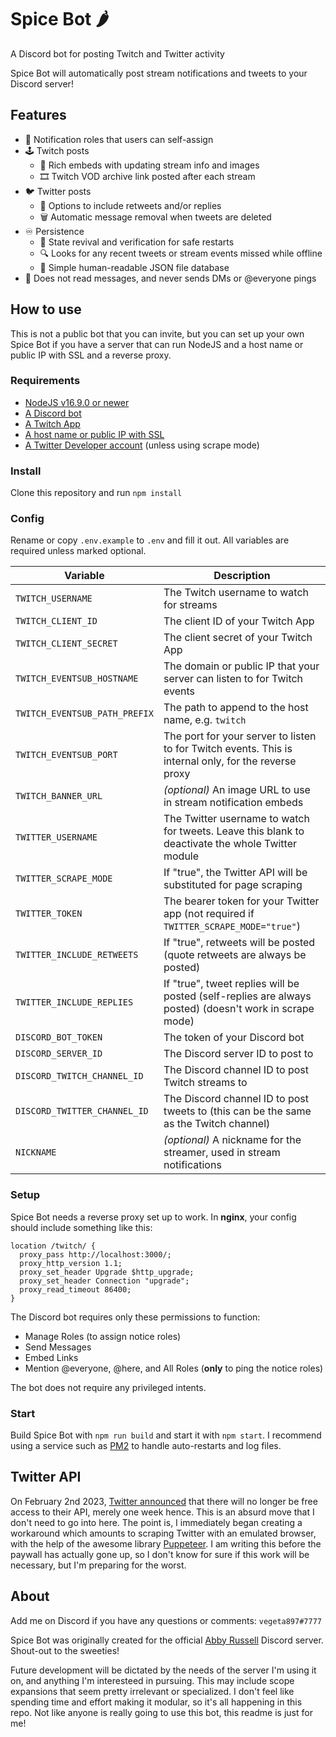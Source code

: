 # Spice Bot 🌶️

A Discord bot for posting Twitch and Twitter activity

Spice Bot will automatically post stream notifications and tweets to your Discord server!

## Features

- 🔔 Notification roles that users can self-assign
- 🕹️ Twitch posts
  - 📰 Rich embeds with updating stream info and images
  - 🎞️ Twitch VOD archive link posted after each stream
- 🐦 Twitter posts
  - 💬 Options to include retweets and/or replies
  - 🗑️ Automatic message removal when tweets are deleted
- ♾️ Persistence
  - 🔄 State revival and verification for safe restarts
  - 🔍 Looks for any recent tweets or stream events missed while offline
  - 📝 Simple human-readable JSON file database
- 🙈 Does not read messages, and never sends DMs or @everyone pings

## How to use

This is not a public bot that you can invite, but you can set up your own Spice Bot if you have a server that can run NodeJS and a host name or public IP with SSL and a reverse proxy.

### Requirements

- [NodeJS v16.9.0 or newer](https://nodejs.org/)
- [A Discord bot](https://discordjs.guide/preparations/setting-up-a-bot-application.html)
- [A Twitch App](https://dev.twitch.tv/console/apps/create)
- [A host name or public IP with SSL](https://twurple.js.org/docs/getting-data/eventsub/listener-setup.html)
- [A Twitter Developer account](https://developer.twitter.com/en/apply-for-access) (unless using scrape mode)

### Install

Clone this repository and run `npm install`

### Config

Rename or copy `.env.example` to `.env` and fill it out. All variables are required unless marked optional.

| Variable                      | Description                                                                                            |
| ----------------------------- | ------------------------------------------------------------------------------------------------------ |
| `TWITCH_USERNAME`             | The Twitch username to watch for streams                                                               |
| `TWITCH_CLIENT_ID`            | The client ID of your Twitch App                                                                       |
| `TWITCH_CLIENT_SECRET`        | The client secret of your Twitch App                                                                   |
| `TWITCH_EVENTSUB_HOSTNAME`    | The domain or public IP that your server can listen to for Twitch events                               |
| `TWITCH_EVENTSUB_PATH_PREFIX` | The path to append to the host name, e.g. `twitch`                                                     |
| `TWITCH_EVENTSUB_PORT`        | The port for your server to listen to for Twitch events. This is internal only, for the reverse proxy  |
| `TWITCH_BANNER_URL`           | _(optional)_ An image URL to use in stream notification embeds                                         |
| `TWITTER_USERNAME`            | The Twitter username to watch for tweets. Leave this blank to deactivate the whole Twitter module      |
| `TWITTER_SCRAPE_MODE`         | If "true", the Twitter API will be substituted for page scraping                                       |
| `TWITTER_TOKEN`               | The bearer token for your Twitter app (not required if `TWITTER_SCRAPE_MODE="true"`)                   |
| `TWITTER_INCLUDE_RETWEETS`    | If "true", retweets will be posted (quote retweets are always be posted)                               |
| `TWITTER_INCLUDE_REPLIES`     | If "true", tweet replies will be posted (self-replies are always posted) (doesn't work in scrape mode) |
| `DISCORD_BOT_TOKEN`           | The token of your Discord bot                                                                          |
| `DISCORD_SERVER_ID`           | The Discord server ID to post to                                                                       |
| `DISCORD_TWITCH_CHANNEL_ID`   | The Discord channel ID to post Twitch streams to                                                       |
| `DISCORD_TWITTER_CHANNEL_ID`  | The Discord channel ID to post tweets to (this can be the same as the Twitch channel)                  |
| `NICKNAME`                    | _(optional)_ A nickname for the streamer, used in stream notifications                                 |

### Setup

Spice Bot needs a reverse proxy set up to work. In **nginx**, your config should include something like this:

```nginx
location /twitch/ {
  proxy_pass http://localhost:3000/;
  proxy_http_version 1.1;
  proxy_set_header Upgrade $http_upgrade;
  proxy_set_header Connection "upgrade";
  proxy_read_timeout 86400;
}
```

The Discord bot requires only these permissions to function:

- Manage Roles (to assign notice roles)
- Send Messages
- Embed Links
- Mention @everyone, @here, and All Roles (**only** to ping the notice roles)

The bot does not require any privileged intents.

### Start

Build Spice Bot with `npm run build` and start it with `npm start`. I recommend using a service such as [PM2](https://pm2.keymetrics.io/) to handle auto-restarts and log files.

## Twitter API

On February 2nd 2023, [Twitter announced](https://twitter.com/TwitterDev/status/1621026986784337922) that there will no longer be free access to their API, merely one week hence. This is an absurd move that I don't need to go into here. The point is, I immediately began creating a workaround which amounts to scraping Twitter with an emulated browser, with the help of the awesome library [Puppeteer](https://pptr.dev/). I am writing this before the paywall has actually gone up, so I don't know for sure if this work will be necessary, but I'm preparing for the worst.

## About

Add me on Discord if you have any questions or comments: `vegeta897#7777`

Spice Bot was originally created for the official [Abby Russell](https://www.abbyfrombrooklyn.com/) Discord server. Shout-out to the sweeties!

Future development will be dictated by the needs of the server I'm using it on, and anything I'm interesteed in pursuing. This may include scope expansions that seem pretty irrelevant or specialized. I don't feel like spending time and effort making it modular, so it's all happening in this repo. Not like anyone is really going to use this bot, this readme is just for me!
